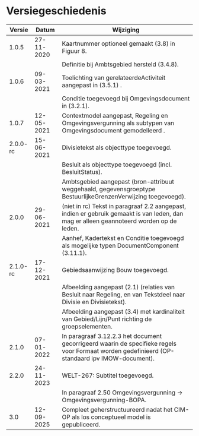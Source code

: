 # Versiegeschiedenis

| Versie    | Datum      | Wijziging                                                                                                                                      |
| --------- | ---------- | ---------------------------------------------------------------------------------------------------------------------------------------------- |
| 1.0.5     | 27-11-2020 | Kaartnummer optioneel gemaakt (3.8) in Figuur 8.                                                                                               |
|           |            | Definitie bij Ambtsgebied hersteld (3.4.8).                                                                                                    |
| 1.0.6     | 09-03-2021 | Toelichting van gerelateerdeActiviteit aangepast in (3.5.1) .                                                                                  |
|           |            | Conditie toegevoegd bij Omgevingsdocument in (3.2.1).                                                                                          |
| 1.0.7     | 12-05-2021 | Contextmodel aangepast, Regeling en Omgevingsvergunning als subtypen van Omgevingsdocument gemodelleerd .                                      |
| 2.0.0- rc | 15-06-2021 | Divisietekst als objecttype toegevoegd.                                                                                                        |
|           |            | Besluit als objecttype toegevoegd (incl. BesluitStatus).                                                                                       |
|           |            | Ambtsgebied aangepast (bron-attribuut weggehaald, gegevensgroeptype BestuurlijkeGrenzenVerwijzing toegevoegd).                                 |
| 2.0.0     | 29-06-2021 | (niet in rc) Tekst in paragraaf 2.2 aangepast, indien er gebruik gemaakt is van leden, dan mag er alleen geannoteerd worden op de leden.       |
|           |            | Aanhef, Kadertekst en Conditie toegevoegd als mogelijke typen DocumentComponent (3.11.1).                                                      |
| 2.1.0-rc  | 17-12-2021 | Gebiedsaanwijzing Bouw toegevoegd.                                                                                                             |
|           |            | Afbeelding aangepast (2.1) (relaties van Besluit naar Regeling, en van Tekstdeel naar Divisie en Divisietekst).                                |
|           |            | Afbeelding aangepast (3.4) met kardinaliteit van Gebied/Lijn/Punt richting de groepselementen.                                                 |
| 2.1.0     | 07-01-2022 | In paragraaf 3.12.2.3 het document gecorrigeerd waarin de specifieke regels voor Formaat worden gedefinieerd (OP-standaard ipv IMOW-document). |
| 2.2.0     | 24-11-2023 | WELT-267: Subtitel toegevoegd.                                                                                                                 |
|           |            | In paragraaf 2.50 Omgevingsvergunning → Omgevingsvergunning-BOPA.                                                                              |
| 3.0       | 12-09-2025 | Compleet geherstructuureerd nadat het CIM-OP als los conceptueel model is gepubliceerd.                                                        |

